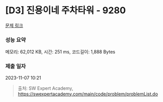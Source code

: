 # [D3] 진용이네 주차타워 - 9280 

[문제 링크](https://swexpertacademy.com/main/code/problem/problemDetail.do?contestProbId=AW9j74FacD0DFAUY) 

### 성능 요약

메모리: 62,012 KB, 시간: 251 ms, 코드길이: 1,888 Bytes

### 제출 일자

2023-11-07 10:21



> 출처: SW Expert Academy, https://swexpertacademy.com/main/code/problem/problemList.do